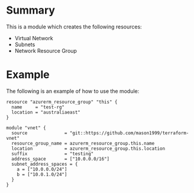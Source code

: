 # Summary

This is a module which creates the following resources:

- Virtual Network
- Subnets
- Network Resource Group

# Example

The following is an example of how to use the module:

```
resource "azurerm_resource_group" "this" {
  name     = "test-rg"
  location = "australiaeast"
}

module "vnet" {
  source              = "git::https://github.com/mason1999/terraform-vnet"
  resource_group_name = azurerm_resource_group.this.name
  location            = azurerm_resource_group.this.location
  suffix              = "testing"
  address_space       = ["10.0.0.0/16"]
  subnet_address_spaces = {
    a = ["10.0.0.0/24"]
    b = ["10.0.1.0/24"]
  }
}
```
